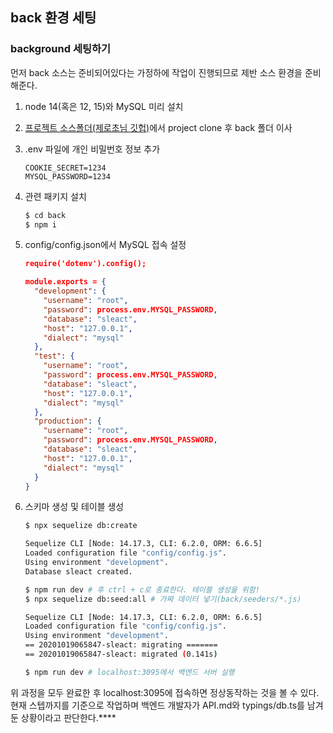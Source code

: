 ﻿## back 환경 세팅

### background 세팅하기

먼저 back 소스는 준비되어있다는 가정하에 작업이 진행되므로 제반 소스 환경을 준비해준다.

1. node 14(혹은 12, 15)와 MySQL 미리 설치
2. [프로젝트 소스폴더(제로초님 깃헙)](https://github.com/ZeroCho/sleact)에서 project clone 후 back 폴더 이사
3. .env 파일에 개인 비밀번호 정보 추가

   ```
   COOKIE_SECRET=1234
   MYSQL_PASSWORD=1234
   ```

4. 관련 패키지 설치

   ```bash
   $ cd back
   $ npm i
   ```

5. config/config.json에서 MySQL 접속 설정

   ```json
   require('dotenv').config();

   module.exports = {
     "development": {
       "username": "root",
       "password": process.env.MYSQL_PASSWORD,
       "database": "sleact",
       "host": "127.0.0.1",
       "dialect": "mysql"
     },
     "test": {
       "username": "root",
       "password": process.env.MYSQL_PASSWORD,
       "database": "sleact",
       "host": "127.0.0.1",
       "dialect": "mysql"
     },
     "production": {
       "username": "root",
       "password": process.env.MYSQL_PASSWORD,
       "database": "sleact",
       "host": "127.0.0.1",
       "dialect": "mysql"
     }
   }
   ```

6. 스키마 생성 및 테이블 생성

   ```bash
   $ npx sequelize db:create

   Sequelize CLI [Node: 14.17.3, CLI: 6.2.0, ORM: 6.6.5]
   Loaded configuration file "config/config.js".
   Using environment "development".
   Database sleact created.

   $ npm run dev # 후 ctrl + c로 종료한다. 테이블 생성을 위함!
   $ npx sequelize db:seed:all # 가짜 데이터 넣기(back/seeders/*.js)

   Sequelize CLI [Node: 14.17.3, CLI: 6.2.0, ORM: 6.6.5]
   Loaded configuration file "config/config.js".
   Using environment "development".
   == 20201019065847-sleact: migrating =======
   == 20201019065847-sleact: migrated (0.141s)

   $ npm run dev # localhost:3095에서 백엔드 서버 실행
   ```

위 과정을 모두 완료한 후 localhost:3095에 접속하면 정상동작하는 것을 볼 수 있다.
현재 스텝까지를 기준으로 작업하며 백엔드 개발자가 API.md와 typings/db.ts를 남겨둔 상황이라고 판단한다.\*\*\*\*
